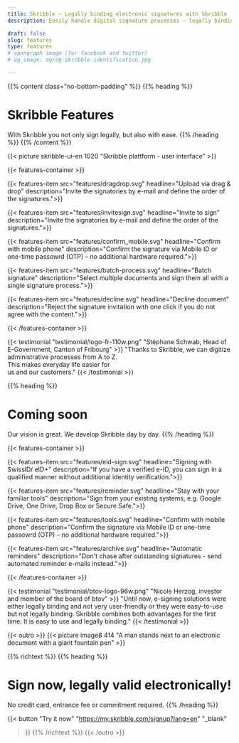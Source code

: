 ```yaml
---
title: Skribble – Legally binding electronic signatures with Skribble
description: Easily handle digital signature processes – legally binding in accordance with Swiss & EU law.

draft: false
slug: features
type: features
# opengraph image (for facebook and twitter)
# og_image: og/og-skribble-identification.jpg

---
```


{{% content class="no-bottom-padding" %}}
{{% heading %}}
# Skribble Features
With Skribble you not only sign legally, but also with ease.
{{% /heading %}}
{{% /content %}}

{{< picture skribble-ui-en 1020 "Skribble plattform - user interface" >}}

{{< features-container >}}

  {{< features-item src="features/dragdrop.svg" 
    headline="Upload via drag & drop" 
    description="Invite the signatories by e-mail and define the order of the signatures.">}}

  {{< features-item src="features/invitesign.svg" 
    headline="Invite to sign" 
    description="Invite the signatories by e-mail and define the order of the signatures.">}}

  {{< features-item src="features/confirm_mobile.svg" 
    headline="Confirm with mobile phone" 
    description="Confirm the signature via Mobile ID or one-time passowrd (OTP) – no additional hardware required.">}}

  {{< features-item src="features/batch-process.svg" 
    headline="Batch signature" 
    description="Select multiple documents and sign them all with a single signature process.">}}

  {{< features-item src="features/decline.svg" 
    headline="Decline document" 
    description="Reject the signature invitation with one click if you do not agree with the content.">}}

{{< /features-container >}}

[//]: # (--------------------------------------------------------------------------------------------------------------)

{{< testimonial "testimonial/logo-fr-110w.png" "Stéphane Schwab, Head of E-Government, Canton of Fribourg" >}}
"Thanks to Skribble, we can digitize administrative processes from A to Z. <br class="hide-for-mobile">This makes everyday life easier for <br class="hide-for-mobile">us and our customers." {{< /testimonial >}}

[//]: # (--------------------------------------------------------------------------------------------------------------)


{{% heading %}}
# Coming soon
Our vision is great. We develop Skribble day by day.
{{% /heading %}}

{{< features-container >}}

  {{< features-item src="features/eid-sign.svg" 
    headline="Signing with SwissID/ eID+" 
    description="If you have a verified e-ID, you can sign in a qualified manner without additional identity verification.">}}

  {{< features-item src="features/reminder.svg" 
    headline="Stay with your familiar tools" 
    description="Sign from your existing systems, e.g. Google Drive, One Drive, Drop Box or Secure Safe.">}}

  {{< features-item src="features/tools.svg" 
    headline="Confirm with mobile phone" 
    description="Confirm the signature via Mobile ID or one-time passowrd (OTP) – no additional hardware required.">}}

  {{< features-item src="features/archive.svg" 
    headline="Automatic reminders" 
    description="Don't chase after outstanding signatures - send automated reminder e-mails instead.">}}

{{< /features-container >}}

[//]: # (--------------------------------------------------------------------------------------------------------------)

{{< testimonial "testimonial/btov-logo-96w.png" "Nicole Herzog, investor and member of the board of btov" >}}
"Until now, e-signing solutions were either legally binding and not very user-friendly or they were easy-to-use but not legally binding. Skribble combines both advantages for the first time: It is easy to use and legally binding." {{< /testimonial >}}

[//]: # (--------------------------------------------------------------------------------------------------------------)

{{< outro >}}
{{< picture image8 414 "A man stands next to an electronic document with a giant fountain pen" >}}

{{% richtext %}}
{{% heading %}}
# Sign now, legally valid electronically!
No credit card, entrance fee or commitment required.
{{% /heading %}}

{{< button
  "Try it now"
  "https://my.skribble.com/signup?lang=en"
  "_blank"
>}}
{{% /richtext %}}
{{< /outro >}}
